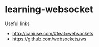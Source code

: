 # learning-websocket

Useful links
  * http://caniuse.com/#feat=websockets
  * https://github.com/websockets/ws
